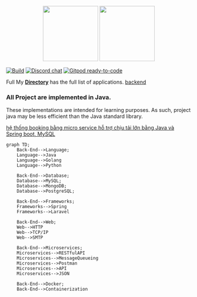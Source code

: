 <p align="center">
    <img src="https://resources.jetbrains.com/storage/products/company/brand/logos/jb_beam.svg" height="150">
    <img src="https://2.bp.blogspot.com/-gphUOIAs3Fw/Xdj35REehzI/AAAAAABHMxM/EYOFvtkYx0A1AQo839vnfNnj0ORDf7SywCLcBGAsYHQ/s1600/AW4045541_23.gif" height="150">
</p>

[![Build](https://github.com/hoangtien2k3qx1/Java/actions/workflows/build.yml/badge.svg?branch=master)](https://github.com/hoangtien2k3qx1/Java/blob/main/DIRECTORY.md)
[![Discord chat](https://img.shields.io/discord/808045925556682782.svg?logo=discord&colorB=7289DA&style=flat-square)](https://discord.gg/cFAkCXVQ)
[![Gitpod ready-to-code](https://img.shields.io/badge/Gitpod-ready--to--code-blue?logo=gitpod)](https://gitpod.io/#https://github.com/hoangtien2k3qx1)

Full My [**Directory**](DIRECTORY.md) has the full list of applications. [backend](https://github.com/hoangtien2k3qx1/Java/blob/main/src/java/ProgrammingBook/roadmap-backend.pdf)

### All Project are implemented in Java.
These implementations are intended for learning purposes. As such, project java may be less efficient than the Java standard library.


[hệ thống booking bằng micro service hỗ trợ chịu tải lớn bằng Java và Spring boot, MySQL](https://viblo.asia/p/thiet-ke-chi-tiet-he-thong-booking-bang-micro-service-ho-tro-chiu-tai-lon-bang-java-va-spring-boot-mysql-AZoJjXeyVY7?fbclid=IwAR3XuTJSOxyYNQ_xHfu17_K-GnmdfAvZiEfNsUSv2AUhG2-PSgNAHnth0nM)


```mermaid
graph TD;
    Back-End-->Language;
    Language-->Java
    Language-->Golang
    Language-->Python
    
    Back-End-->Database;
    Database-->MySQL;
    Database-->MongoDB;
    Database-->PostgreSQL;
    
    Back-End-->Frameworks;
    Frameworks-->Spring
    Frameworks-->Laravel
    
    Back-End-->Web;
    Web-->HTTP
    Web-->TCP/IP
    Web-->SMTP

    Back-End-->Microservices;
    Microservices-->RESTfulAPI
    Microservices-->MessageQueueing
    Microservices-->Postman
    Microservices-->API
    Microservices-->JSON
    
    Back-End-->Docker;
    Back-End-->Containerization
```



